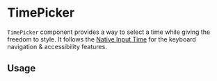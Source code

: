 # TimePicker

`TimePicker` component provides a way to select a time while giving the freedom
to style. It follows the
[Native Input Time](https://developer.mozilla.org/en-US/docs/Web/HTML/Element/input/time)
for the keyboard navigation & accessibility features.

<!-- INJECT_TOC -->

## Usage

<!-- IMPORT_EXAMPLE src/timepicker/stories/templates/TimePickerBasicJsx.ts -->

<!-- CODESANDBOX
link_title: TimePicker
js: src/timepicker/stories/templates/TimePickerBasicJsx.ts
css: src/timepicker/stories/templates/TimePickerBasicCss.ts
utils: src/timepicker/stories/templates/UtilsJsx.ts
-->

<!-- INJECT_COMPOSITION src/timepicker -->

<!-- INJECT_PROPS src/timepicker -->
